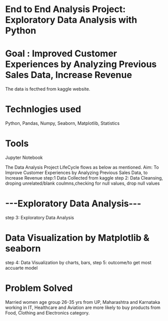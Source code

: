 # End to End Analysis Project: Exploratory Data Analysis with Python     
# Goal : Improved Customer Experiences by Analyzing Previous Sales Data, Increase Revenue
The data is fecthed from kaggle website.
# Technlogies used
Python, Pandas, Numpy, Seaborn, Matplotlib, Statistics
# Tools
Jupyter Notebook

The Data Analysis Project LifeCycle flows as below as mentioned.
Aim: To Improve Customer Experiences by Analyzing Previous Sales Data, to Increase Revenue
step:1 Data Collected from kaggle
step 2: Data Cleansing, droping unrelated/blank coulmns,checking for null values, drop null values 
#  ---Exploratory Data Analysis---
step 3: Exploratory Data Analysis
# Data Visualization by Matplotlib & seaborn
step 4: Data Visualization by charts, bars, 
step 5: outcome/to get most accuarte model

# Problem Solved
Married women age group 26-35 yrs from UP, Maharashtra and Karnataka working in IT, Healthcare and Aviation are more likely to buy products from Food, Clothing and Electronics category.
